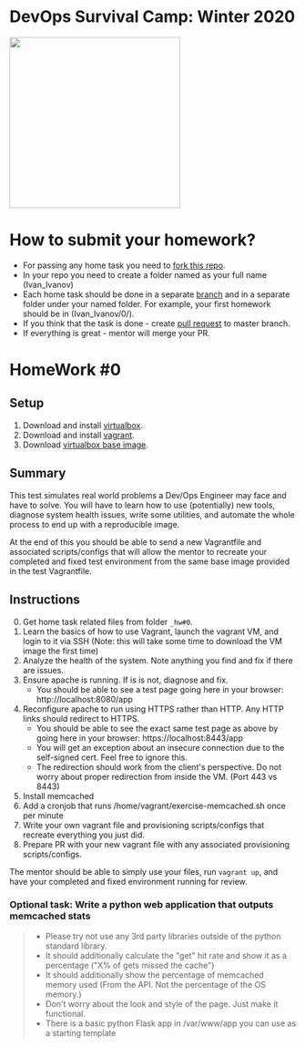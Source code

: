 # DevOps Survival Camp: Winter 2020

<img src="https://zadeploy.s3.eu-central-1.amazonaws.com/Logo+with+description+black.png" data-canonical-src="https://zadeploy.s3.eu-central-1.amazonaws.com/Logo+with+description+black.png" width="300" />

# How to submit your homework?

* For passing any home task you need to [fork this repo](http://lmgtfy.com/?q=fork).
* In your repo you need to create a folder named as your full name (Ivan_Ivanov)
* Each home task should be done in a separate [branch](http://lmgtfy.com/?q=github+branch) and in a separate folder under your named folder. For example, your first homework should be in (Ivan_Ivanov/0/).
* If you think that the task is done - create [pull request](http://lmgtfy.com/?q=pull+request) to master branch.
* If everything is great - mentor will merge your PR.

# HomeWork #0

## Setup

1. Download and install [virtualbox](https://www.virtualbox.org/).
2. Download and install [vagrant](http://vagrantup.com).
3. Download [virtualbox base image](https://zadeploy.s3.eu-central-1.amazonaws.com/hm0/devops-test.box).

## Summary

This test simulates real world problems a Dev/Ops Engineer may face and have to solve. You will have to learn how to use (potentially) new tools, diagnose system health issues, write some utilities, and automate the whole process to end up with a reproducible image.

At the end of this you should be able to send a new Vagrantfile and associated scripts/configs that will allow the mentor to recreate your completed and fixed test environment from the same base image provided in the test Vagrantfile.

## Instructions

0. Get home task related files from folder `_hw#0`.
1. Learn the basics of how to use Vagrant, launch the vagrant VM, and login to it via SSH (Note: this will take some time to download the VM image the first time)
2. Analyze the health of the system. Note anything you find and fix if there are issues.
3. Ensure apache is running. If is is not, diagnose and fix.
	- You should be able to see a test page going here in your browser: http://localhost:8080/app
4. Reconfigure apache to run using HTTPS rather than HTTP. Any HTTP links should redirect to HTTPS.
	- You should be able to see the exact same test page as above by going here in your browser: https://localhost:8443/app
	- You will get an exception about an insecure connection due to the self-signed cert. Feel free to ignore this.
	- The redirection should work from the client's perspective. Do not worry about proper redirection from inside the VM. (Port 443 vs 8443)
5. Install memcached
6. Add a cronjob that runs /home/vagrant/exercise-memcached.sh once per minute
7. Write your own vagrant file and provisioning scripts/configs that recreate everything you just did.
8. Prepare PR with your new vagrant file with any associated provisioning scripts/configs.

The mentor should be able to simply use your files, run `vagrant up`, and have your completed and fixed environment running for review.

### Optional task: Write a python web application that outputs memcached stats

>	- Please try not use any 3rd party libraries outside of the python standard library.
>	- It should additionally calculate the "get" hit rate and show it as a percentage ("X% of gets missed the cache")
>	- It should additionally show the percentage of memcached memory used (From the API. Not the percentage of the OS memory.)
>	- Don't worry about the look and style of the page. Just make it functional.
>	- There is a basic python Flask app in /var/www/app you can use as a starting template
